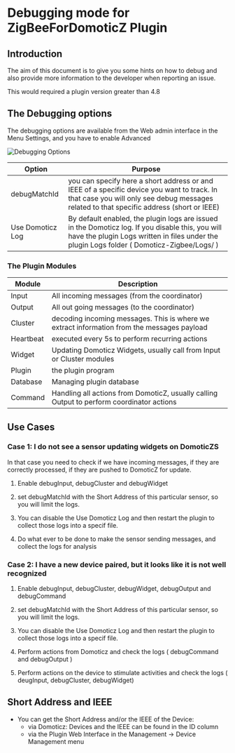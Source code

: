 # Debugging mode for ZigBeeForDomoticZ Plugin

## Introduction

The aim of this document is to give you some hints on how to debug and also provide more information to the developer when reporting an issue.

This would required a plugin version greater than 4.8


## The Debugging options

The debugging options are available from the Web admin interface in the Menu Settings, and you have to enable Advanced

![Debugging Options](../Images/debugingOptions.png)

| Option | Purpose |
| ------- | -------- |
| debugMatchId | you can specify here a short address or and IEEE of a specific device you want to track. In that case you will only see debug messages related to that specific address (short or IEEE) |
| Use Domoticz Log | By default enabled, the plugin logs are issued in the Domoticz log. If you disable this, you will have the plugin Logs written in files under the plugin Logs folder ( Domoticz-Zigbee/Logs/ ) |

### The Plugin Modules

| Module | Description |
| ------ | ----------- |
| Input  | All incoming messages (from the coordinator) |
| Output | All out going messages (to the coordinator) |
| Cluster | decoding incoming messages. This is where we extract information from the messages payload |
| Heartbeat | executed every 5s to perform recurring actions |
| Widget | Updating Domoticz Widgets, usually call from Input or Cluster modules |
| Plugin | the plugin program |
| Database | Managing plugin database |
| Command | Handling all actions from DomoticZ, usually calling Output to perform coordinator actions |


## Use Cases

### Case 1: I do not see a sensor updating widgets on DomoticZS

In that case you need to check if we have incoming messages, if they are correctly processed, if they are pushed to DomoticZ for update.

1. Enable debugInput, debugCluster and debugWidget
1. set debugMatchId with the Short Address of this particular sensor, so you will limit the logs.
1. You can disable the Use Domoticz Log and then restart the plugin to collect those logs into a specif file.

1. Do what ever to be done to make the sensor sending messages, and collect the logs for analysis


### Case 2: I have a new device paired, but it looks like it is not well recognized

1. Enable debugInput, debugCluster, debugWidget, debugOutput and debugCommand
1. set debugMatchId with the Short Address of this particular sensor, so you will limit the logs.
1. You can disable the Use Domoticz Log and then restart the plugin to collect those logs into a specif file.

1. Perform actions from Domoticz and check the logs ( debugCommand and debugOutput )
1. Perform actions on the device to stimulate activities and check the logs ( deugInput, debugCluster, debugWidget)




## Short Address and IEEE

* You can get the Short Address and/or the IEEE of the Device:
  * via Domoticz: Devices and the IEEE can be found in the ID column
  * via the Plugin Web Interface in the Management -> Device Management menu
